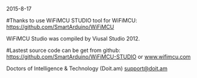 2015-8-17

#Thanks to use WiFiMCU STUDIO tool for WiFiMCU:
https://github.com/SmartArduino/WiFiMCU

WiFiMCU Studio was compiled by Viusal Studio 2012.

#Lastest source code can be get from github:
https://github.com/SmartArduino/WiFiMCU-STUDIO
or www.wifimcu.com

Doctors of Intelligence & Technology (Doit.am)
support@doit.am
